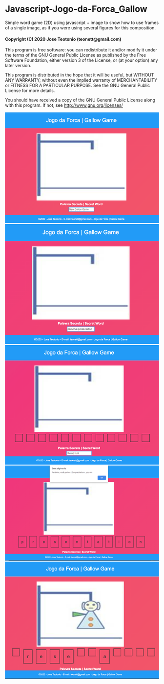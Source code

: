 # Javascript-Jogo-da-Forca_Gallow

<p>Simple word game (2D) using javascript + image to show how to use frames of a single image, as if you were using several figures for this composition.</p>

<h4>Copyright (C) 2020 Jose Teotonio (teonett@gmail.com)</h4>
<p>
This program is free software: you can redistribute it and/or modify it under the terms of the GNU General Public License as published by
the Free Software Foundation, either version 3 of the License, or (at your option) any later version.

This program is distributed in the hope that it will be useful, but WITHOUT ANY WARRANTY; without even the implied warranty of
MERCHANTABILITY or FITNESS FOR A PARTICULAR PURPOSE.  See the GNU General Public License for more details.

You should have received a copy of the GNU General Public License along with this program.  If not, see <http://www.gnu.org/licenses/>
</p>

<img src="https://github.com/teonett/Javascript-Jogo-da-Forca_Gallow/blob/master/img/gallow01.png">

<img src="https://github.com/teonett/Javascript-Jogo-da-Forca_Gallow/blob/master/img/gallow02.png">

<img src="https://github.com/teonett/Javascript-Jogo-da-Forca_Gallow/blob/master/img/gallow03.png">

<img src="https://github.com/teonett/Javascript-Jogo-da-Forca_Gallow/blob/master/img/gallow04.png">

<img src="https://github.com/teonett/Javascript-Jogo-da-Forca_Gallow/blob/master/img/gallow05.png">
